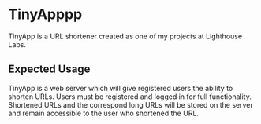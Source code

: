# TinyApppp

TinyApp is a URL shortener created as one of my projects at Lighthouse Labs.

## Expected Usage

TinyApp is a web server which will give registered users the ability to shorten URLs.
Users must be registered and logged in for full functionality.
Shortened URLs and the correspond long URLs will be stored on the server and remain
accessible to the user who shortened the URL.